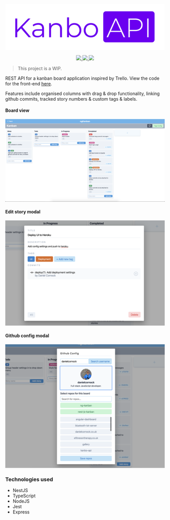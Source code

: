 <p align="center">
    <img src="./static/kanbo-api-branding.png">
</p>

<p align="center">
    <a href="https://travis-ci.com/danielcornock/kanbo-api" alt="Build status">
        <img src="https://travis-ci.com/danielcornock/kanbo-api.svg?branch=master" />
    </a>
    <a href="https://coveralls.io/github/danielcornock/kanbo-api?branch=master" alt="Code coverage">
        <img src="https://coveralls.io/repos/github/danielcornock/kanbo-api/badge.svg" />
    </a>
      <img src="http://heroku-badge.herokuapp.com/?app=ng-kanban&style=flat&svg=1">
</p>

> This project is a WIP.

REST API for a kanban board application inspired by Trello. View the code for the front-end [here](https://github.com/danielcornock/kanbo-ui).

Features include organised columns with drag & drop functionality, linking github commits, tracked story numbers & custom tags & labels.

#### Board view

<img src="./static/board-screenshot.png">

#### Edit story modal

<img src="./static/edit-story-screenshot.png">

#### Github config modal

<img src="./static/github-screenshot.png">

### Technologies used

- NestJS
- TypeScript
- NodeJS
- Jest
- Express
